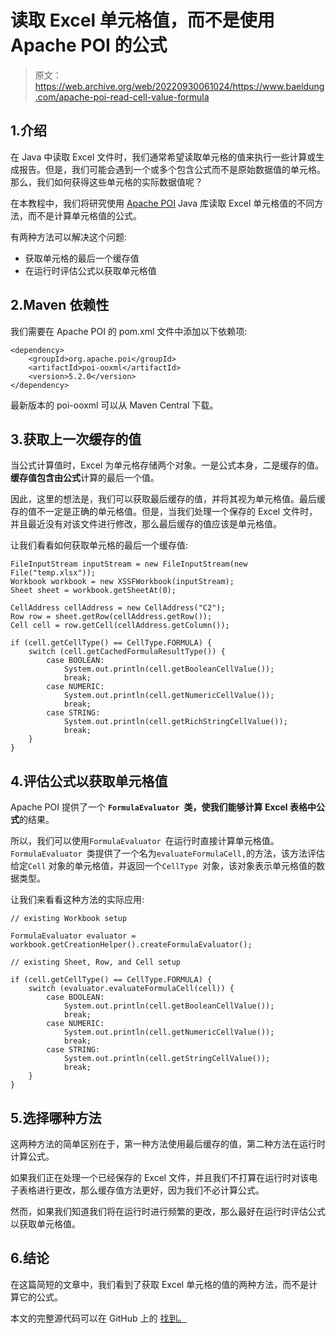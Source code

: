 # 读取 Excel 单元格值，而不是使用 Apache POI 的公式

> 原文：<https://web.archive.org/web/20220930061024/https://www.baeldung.com/apache-poi-read-cell-value-formula>

## 1.介绍

在 Java 中读取 Excel 文件时，我们通常希望读取单元格的值来执行一些计算或生成报告。但是，我们可能会遇到一个或多个包含公式而不是原始数据值的单元格。那么，我们如何获得这些单元格的实际数据值呢？

在本教程中，我们将研究使用 [Apache POI](/web/20220628160923/https://www.baeldung.com/java-microsoft-excel) Java 库读取 Excel 单元格值的不同方法，而不是计算单元格值的公式。

有两种方法可以解决这个问题:

*   获取单元格的最后一个缓存值
*   在运行时评估公式以获取单元格值

## 2.Maven 依赖性

我们需要在 Apache POI 的 pom.xml 文件中添加以下依赖项:

```
<dependency>
    <groupId>org.apache.poi</groupId>
    <artifactId>poi-ooxml</artifactId>
    <version>5.2.0</version>
</dependency>
```

最新版本的 poi-ooxml 可以从 Maven Central 下载。

## 3.获取上一次缓存的值

当公式计算值时，Excel 为单元格存储两个对象。一是公式本身，二是缓存的值。**缓存值包含由公式**计算的最后一个值。

因此，这里的想法是，我们可以获取最后缓存的值，并将其视为单元格值。最后缓存的值不一定是正确的单元格值。但是，当我们处理一个保存的 Excel 文件时，并且最近没有对该文件进行修改，那么最后缓存的值应该是单元格值。

让我们看看如何获取单元格的最后一个缓存值:

```
FileInputStream inputStream = new FileInputStream(new File("temp.xlsx"));
Workbook workbook = new XSSFWorkbook(inputStream);
Sheet sheet = workbook.getSheetAt(0);

CellAddress cellAddress = new CellAddress("C2");
Row row = sheet.getRow(cellAddress.getRow());
Cell cell = row.getCell(cellAddress.getColumn());

if (cell.getCellType() == CellType.FORMULA) {
    switch (cell.getCachedFormulaResultType()) {
        case BOOLEAN:
            System.out.println(cell.getBooleanCellValue());
            break;
        case NUMERIC:
            System.out.println(cell.getNumericCellValue());
            break;
        case STRING:
            System.out.println(cell.getRichStringCellValue());
            break;
    }
}
```

## 4.评估公式以获取单元格值

Apache POI 提供了一个 **`FormulaEvaluator `类，使我们能够计算 Excel 表格中公式**的结果。

所以，我们可以使用`FormulaEvaluator `在运行时直接计算单元格值。`FormulaEvaluator `类提供了一个名为`evaluateFormulaCell,`的方法，该方法评估给定`Cell` 对象的单元格值，并返回一个`CellType `对象，该对象表示单元格值的数据类型。

让我们来看看这种方法的实际应用:

```
// existing Workbook setup

FormulaEvaluator evaluator = workbook.getCreationHelper().createFormulaEvaluator(); 

// existing Sheet, Row, and Cell setup

if (cell.getCellType() == CellType.FORMULA) {
    switch (evaluator.evaluateFormulaCell(cell)) {
        case BOOLEAN:
            System.out.println(cell.getBooleanCellValue());
            break;
        case NUMERIC:
            System.out.println(cell.getNumericCellValue());
            break;
        case STRING:
            System.out.println(cell.getStringCellValue());
            break;
    }
} 
```

## 5.选择哪种方法

这两种方法的简单区别在于，第一种方法使用最后缓存的值，第二种方法在运行时计算公式。

如果我们正在处理一个已经保存的 Excel 文件，并且我们不打算在运行时对该电子表格进行更改，那么缓存值方法更好，因为我们不必计算公式。

然而，如果我们知道我们将在运行时进行频繁的更改，那么最好在运行时评估公式以获取单元格值。

## 6.结论

在这篇简短的文章中，我们看到了获取 Excel 单元格的值的两种方法，而不是计算它的公式。

本文的完整源代码可以在 GitHub 上的  [找到。](https://web.archive.org/web/20220628160923/https://github.com/eugenp/tutorials/tree/master/apache-poi)